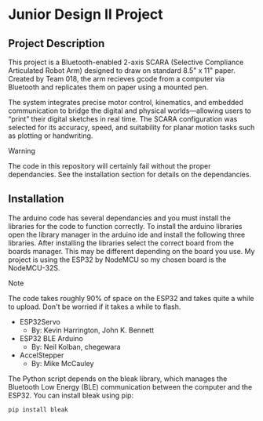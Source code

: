 # Junior Design II Project

## Project Description

This project is a Bluetooth-enabled 2-axis SCARA (Selective Compliance Articulated Robot Arm) designed to draw on standard 8.5" x 11" paper. Created by Team 018, the arm recieves gcode from a computer via Bluetooth and replicates them on paper using a mounted pen.

The system integrates precise motor control, kinematics, and embedded communication to bridge the digital and physical worlds—allowing users to “print” their digital sketches in real time. The SCARA configuration was selected for its accuracy, speed, and suitability for planar motion tasks such as plotting or handwriting.

> [!Warning]
> The code in this repository will certainly fail without the proper dependancies. See the installation section for details on the dependancies.

## Installation

The arduino code has several dependancies and you must install the libraries for the code to function correctly. To install the arduino libraries open the library manager in the arduino ide and install the following three libraries. After installing the libraries select the correct board from the boards manager. This may be different depending on the board you use. My project is using the ESP32 by NodeMCU so my chosen board is the NodeMCU-32S. 

> [!Note]
> The code takes roughly 90% of space on the ESP32 and takes quite a while to upload. Don't be worried if it takes a while to flash.

- ESP32Servo
  - By: Kevin Harrington, John K. Bennett
- ESP32 BLE Arduino
  - By: Neil Kolban, chegewara
- AccelStepper
  - By: Mike McCauley

The Python script depends on the bleak library, which manages the Bluetooth Low Energy (BLE) communication between the computer and the ESP32. You can install bleak using pip:

```
pip install bleak
```
